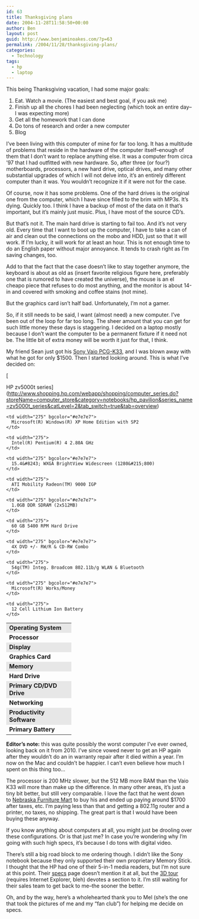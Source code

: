 ```yaml
---
id: 63
title: Thanksgiving plans
date: 2004-11-28T11:58:50+00:00
author: Ben
layout: post
guid: http://www.benjaminoakes.com/?p=63
permalink: /2004/11/28/thanksgiving-plans/
categories:
  - Technology
tags:
  - hp
  - laptop
---
```

This being Thanksgiving vacation, I had some major goals:

  1. Eat. Watch a movie. (The easiest and best goal, if you ask me)
  2. Finish up all the chores I had been neglecting (which took an entire day&#8211;I was expecting more)
  3. Get all the homework that I can done
  4. Do tons of research and order a new computer
  5. Blog

I&#8217;ve been living with this computer of mine for far too long. It has a multitude of problems that reside in the hardware of the computer itself&#8211;enough of them that I don&#8217;t want to replace anything else. It was a computer from circa &#8217;97 that I had outfitted with new hardware. So, after three (or four?) motherboards, processors, a new hard drive, optical drives, and many other substantial upgrades of which I will not delve into, it&#8217;s an entirely different computer than it was. You wouldn&#8217;t recognize it if it were not for the case.

Of course, now it has some problems. One of the hard drives is the original one from the computer, which I have since filled to the brim with MP3s. It&#8217;s dying. Quickly too. I think I have a backup of most of the data on it that&#8217;s important, but it&#8217;s mainly just music. Plus, I have most of the source CD&#8217;s.

But that&#8217;s not it. The main hard drive is starting to fail too. And it&#8217;s not very old. Every time that I want to boot up the computer, I have to take a can of air and clean out the connections on the mobo and HDD, just so that it will work. If I&#8217;m lucky, it will work for at least an hour. This is not enough time to do an English paper without major annoyance. It tends to crash right as I&#8217;m saving changes, too.

Add to that the fact that the case doesn&#8217;t like to stay together anymore, the keyboard is about as old as (insert favorite religious figure here, preferably one that is rumored to have created the universe), the mouse is an el cheapo piece that refuses to do most anything, and the monitor is about 14-in and covered with smoking and coffee stains (not mine).

But the graphics card isn&#8217;t half bad. Unfortunately, I&#8217;m not a gamer.

So, if it still needs to be said, I want (almost need) a new computer. I&#8217;ve been out of the loop for far too long. The sheer amount that you can get for such little money these days is staggering. I decided on a laptop mostly because I don&#8217;t want the computer to be a permanent fixture if it need not be. The little bit of extra money will be worth it just for that, I think.

My friend Sean just got his [Sony Vaio PCG-K33](http://www.sonystyle.com/is-bin/INTERSHOP.enfinity/eCS/Store/en/-/USD/SY_DisplayProductInformation-Start?CategoryName=cpu_VAIONotebookComputers_KSeries&Dept=cpu_VAIONotebookComputers&TemplateName=item%2fsy_item_b&ProductSKU=PCGK33), and I was blown away with what he got for only $1500. Then I started looking around. This is what I&#8217;ve decided on:
  
[
  
HP zv5000t series](http://www.shopping.hp.com/webapp/shopping/computer_series.do?storeName=computer_store&category=notebooks/hp_pavilion&series_name=zv5000t_series&catLevel=2&tab_switch=true&tab=overview)

<table border="0" cellspacing="0" cellpadding="4" width="545">
  <tr valign="top">
    <td width="160" bgcolor="#e7e7e7">
      <strong>Operating System</strong>
    </td>
    
    <td width="275" bgcolor="#e7e7e7">
      Microsoft(R) Windows(R) XP Home Edition with SP2
    </td>
  </tr>
  
  <tr valign="top">
    <td width="160">
      <strong>Processor</strong>
    </td>
    
    <td width="275">
      Intel(R) Pentium(R) 4 2.80A GHz
    </td>
  </tr>
  
  <tr valign="top">
    <td width="160" bgcolor="#e7e7e7">
      <strong>Display</strong>
    </td>
    
    <td width="275" bgcolor="#e7e7e7">
      15.4&#8243; WXGA BrightView Widescreen (1280&#215;800)
    </td>
  </tr>
  
  <tr valign="top">
    <td width="160">
      <strong>Graphics Card</strong>
    </td>
    
    <td width="275">
      ATI Mobility Radeon(TM) 9000 IGP
    </td>
  </tr>
  
  <tr valign="top">
    <td width="160" bgcolor="#e7e7e7">
      <strong>Memory</strong>
    </td>
    
    <td width="275" bgcolor="#e7e7e7">
      1.0GB DDR SDRAM (2x512MB)
    </td>
  </tr>
  
  <tr valign="top">
    <td width="160">
      <strong>Hard Drive</strong>
    </td>
    
    <td width="275">
      60 GB 5400 RPM Hard Drive
    </td>
  </tr>
  
  <tr valign="top">
    <td width="160" bgcolor="#e7e7e7">
      <strong>Primary CD/DVD Drive</strong>
    </td>
    
    <td width="275" bgcolor="#e7e7e7">
      4X DVD +/- RW/R & CD-RW Combo
    </td>
  </tr>
  
  <tr valign="top">
    <td width="160">
      <strong>Networking</strong>
    </td>
    
    <td width="275">
      54g(TM) Integ. Broadcom 802.11b/g WLAN & Bluetooth
    </td>
  </tr>
  
  <tr valign="top">
    <td width="160" bgcolor="#e7e7e7">
      <strong>Productivity Software</strong>
    </td>
    
    <td width="275" bgcolor="#e7e7e7">
      Microsoft(R) Works/Money
    </td>
  </tr>
  
  <tr valign="top">
    <td width="160">
      <strong>Primary Battery</strong>
    </td>
    
    <td width="275">
      12 Cell Lithium Ion Battery
    </td>
  </tr>
</table>

**Editor&#8217;s note:** this was quite possibly the worst computer I&#8217;ve ever owned, looking back on it from 2010. I&#8217;ve since vowed never to get an HP again after they wouldn&#8217;t do an in warranty repair after it died within a year. I&#8217;m now on the Mac and couldn&#8217;t be happier. I can&#8217;t even believe how much I spent on this thing too&#8230;

The processor is 200 MHz slower, but the 512 MB more RAM than the Vaio K33 will more than make up the difference. In many other areas, it&#8217;s just a tiny bit better, but still very comparable. I love the fact that he went down to [Nebraska Furniture Mart](http://www.nfm.com/) to buy his and ended up paying around $1700 after taxes, etc. I&#8217;m paying less than that and getting a 802.11g router and a printer, no taxes, no shipping. The great part is that I would have been buying these anyway.

If you know anything about computers at all, you might just be drooling over these configurations. Or is that just me? In case you&#8217;re wondering why I&#8217;m going with such high specs, it&#8217;s because I do tons with digital video.

There&#8217;s still a big road block to me ordering though. I didn&#8217;t like the Sony notebook because they only supported their own proprietary Memory Stick. I thought that the HP had one of their 5-in-1 media readers, but I&#8217;m not sure at this point. Their [specs](http://www.shopping.hp.com/webapp/shopping/computer_series.do?storeName=computer_store&category=notebooks/hp_pavilion&series_name=zv5000t_series&catLevel=2&tab_switch=true&tab=specs) page doesn&#8217;t mention it at all, but the [3D tour](http://h71016.www7.hp.com/HTML/interactive/zv5000/model.html) (requires Internet Explorer, bleh) devotes a section to it. I&#8217;m still waiting for their sales team to get back to me&#8211;the sooner the better.

Oh, and by the way, here&#8217;s a wholehearted thank you to Mel (she&#8217;s the one that took the pictures of me and my &#8220;fan club&#8221;) for helping me decide on specs.